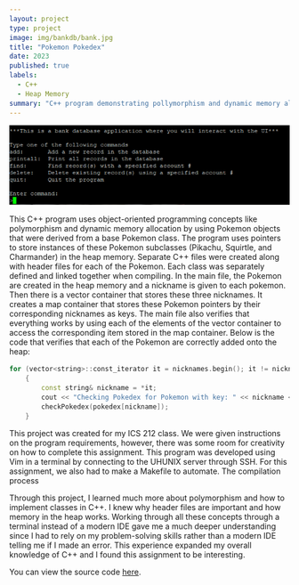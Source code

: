 ```yaml
---
layout: project
type: project
image: img/bankdb/bank.jpg
title: "Pokemon Pokedex"
date: 2023
published: true
labels:
  - C++
  - Heap Memory
summary: "C++ program demonstrating pollymorphism and dynamic memory allocation by creating Pokemon subclasses in heap memory."
---
```


<div class="text-center p-4">
  <img width="700px" src="../img/bankdb/bankinterface.PNG" class="img-thumbnail">
</div>

This C++ program uses object-oriented programming concepts like polymorphism and dynamic memory allocation by using Pokemon objects that were derived from a base Pokemon class. The program uses pointers to store instances of these Pokemon subclasses (Pikachu, Squirtle, and Charmander) in the heap memory. Separate C++ files were created along with header files for each of the Pokemon. Each class was separately defined and linked together when compiling. In the main file, the Pokemon are created in the heap memory and a nickname is given to each pokemon. Then there is a vector container that stores these three nicknames. It creates a map container that stores these Pokemon pointers by their corresponding nicknames as keys. The main file also verifies that everything works by using each of the elements of the vector container to access the corresponding item stored in the map container. Below is the code that verifies that each of the Pokemon are correctly added onto the heap:

```cpp
for (vector<string>::const_iterator it = nicknames.begin(); it != nicknames.end(); ++it)
    {
        const string& nickname = *it;
        cout << "Checking Pokedex for Pokemon with key: " << nickname << endl;
        checkPokedex(pokedex[nickname]);
    }
```

This project was created for my ICS 212 class. We were given instructions on the program requirements, however, there was some room for creativity on how to complete this assignment. This program was developed using Vim in a terminal by connecting to the UHUNIX server through SSH. For this assignment, we also had to make a Makefile to automate. The compilation process

Through this project, I learned much more about polymorphism and how to implement classes in C++. I knew why header files are important and how memory in the heap works. Working through all these concepts through a terminal instead of a modern IDE gave me a much deeper understanding since I had to rely on my problem-solving skills rather than a modern IDE telling me if I made an error. This experience expanded my overall knowledge of C++ and I found this assignment to be interesting.

You can view the source code [here](https://github.com/jstnsmth/ICS212/tree/main/homework8).
